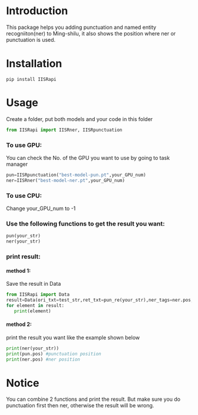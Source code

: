 # Introduction
This package helps you adding punctuation and named entity recogniiton(ner) to Ming-shilu, it also shows the position where ner or punctuation is used.
# Installation
```
pip install IISRapi
```
# Usage
Create a folder, put both models and your code in this folder
```python
from IISRapi import IISRner, IISRpunctuation
```
### To use GPU:
You can check the No. of the GPU you want to use by going to task manager
```python
pun=IISRpunctuation("best-model-pun.pt",your_GPU_num)
ner=IISRner("best-model-ner.pt",your_GPU_num)
```
### To use CPU:
Change your_GPU_num to -1

### Use the following functions to get the result you want:
```python
pun(your_str)
ner(your_str)
```

### print result:

#### method 1:
Save the result in Data
```python
from IISRapi import Data
result=Data(ori_txt=test_str,ret_txt=pun_re(your_str),ner_tags=ner.pos,punct=pun.pos)
for element in result:
   print(element)
```
#### method 2:
print the result you want like the example shown below
```python
print(ner(your_str))
print(pun.pos) #punctuation position
print(ner.pos) #ner position
```
# Notice
You can combine 2 functions and print the result. But make sure you do punctuation first then ner, otherwise the result will be wrong.
